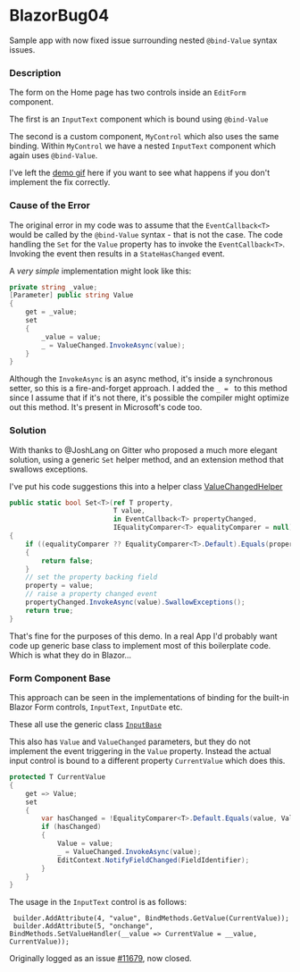 # BlazorBug04
Sample app with now fixed issue surrounding nested `@bind-Value` syntax issues.

### Description

The form on the Home page has two controls inside an `EditForm` component.

The first is an `InputText` component which is bound using `@bind-Value`

The second is a custom component, `MyControl` which also uses the same binding.
Within `MyControl` we have a nested `InputText` component which again uses
`@bind-Value`.

I've left the [demo gif](BlazorBug04.gif) here if you want to see what happens if
you don't implement the fix correctly.


### Cause of the Error

The original error in my code was to assume that the `EventCallback<T>` would be 
called by the `@bind-Value` syntax - that is not the case. The code handling the 
`Set` for the `Value` property has to invoke the `EventCallback<T>`. Invoking 
the event then results in a `StateHasChanged` event.

A *very simple* implementation might look like this:
```cs
private string _value;
[Parameter] public string Value
{
    get = _value;
    set 
    {
        _value = value;
        _ = ValueChanged.InvokeAsync(value);
    }
}
```
Although the `InvokeAsync` is an async method, it's inside a synchronous setter, so this is 
a fire-and-forget approach. I added the `_ = ` to this method
since I assume that if it's not there, it's possible
the compiler might optimize out this method. It's present
in Microsoft's code too.

### Solution

With thanks to @JoshLang on Gitter who proposed a much more elegant solution, using a generic `Set` 
helper method, and an extension method that swallows exceptions. 

I've put his code suggestions this into a helper class [ValueChangedHelper](https://github.com/conficient/BlazorBug04/blob/master/BlazorBug04/Shared/ValueChangedHelper.cs)
```cs
public static bool Set<T>(ref T property,
                          T value,
                          in EventCallback<T> propertyChanged,
                          IEqualityComparer<T> equalityComparer = null)
{
    if ((equalityComparer ?? EqualityComparer<T>.Default).Equals(property, value))
    {
        return false;
    }
    // set the property backing field
    property = value;
    // raise a property changed event
    propertyChanged.InvokeAsync(value).SwallowExceptions();
    return true;
}
```
That's fine for the purposes of this demo. In a real App I'd probably want 
code up generic base class to implement most of this boilerplate code. Which 
is what they do in Blazor... 

### Form Component Base

This approach can be seen in the implementations of binding for the built-in
Blazor Form controls, `InputText`, `InputDate` etc.

These all use the generic class [`InputBase`](https://github.com/aspnet/AspNetCore/blob/master/src/Components/Components/src/Forms/InputComponents/InputBase.cs)

This also has `Value` and `ValueChanged` parameters, but they do not implement the 
event triggering in the `Value` property. Instead the actual input control is bound
to a different property `CurrentValue` which does this. 
```cs
protected T CurrentValue 
{ 
    get => Value; 
    set 
    { 
        var hasChanged = !EqualityComparer<T>.Default.Equals(value, Value); 
        if (hasChanged) 
        { 
            Value = value; 
            _ = ValueChanged.InvokeAsync(value); 
            EditContext.NotifyFieldChanged(FieldIdentifier); 
        } 
    } 
} 
```
The usage in the `InputText` control is as follows:
```
 builder.AddAttribute(4, "value", BindMethods.GetValue(CurrentValue));
 builder.AddAttribute(5, "onchange", BindMethods.SetValueHandler(__value => CurrentValue = __value, CurrentValue));
```


Originally logged as an issue [#11679](https://github.com/aspnet/AspNetCore/issues/11679), now closed.
